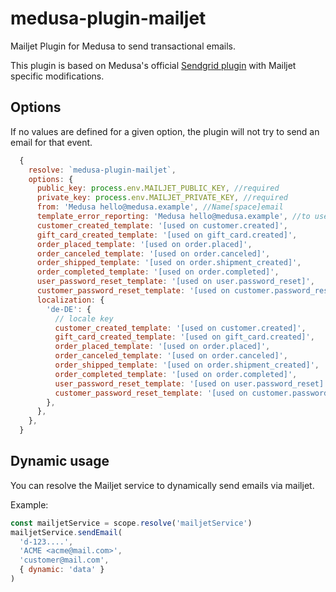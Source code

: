 # medusa-plugin-mailjet

Mailjet Plugin for Medusa to send transactional emails.

This plugin is based on Medusa's official [Sendgrid plugin](https://docs.medusajs.com/add-plugins/sendgrid) with Mailjet specific modifications.

## Options

If no values are defined for a given option, the plugin will not try to send an email for that event.

```js
  {
    resolve: `medusa-plugin-mailjet`,
    options: {
      public_key: process.env.MAILJET_PUBLIC_KEY, //required
      private_key: process.env.MAILJET_PRIVATE_KEY, //required
      from: 'Medusa hello@medusa.example', //Name[space]email
      template_error_reporting: 'Medusa hello@medusa.example', //to use mailjet's template error reporting
      customer_created_template: '[used on customer.created]',
      gift_card_created_template: '[used on gift_card.created]',
      order_placed_template: '[used on order.placed]',
      order_canceled_template: '[used on order.canceled]',
      order_shipped_template: '[used on order.shipment_created]',
      order_completed_template: '[used on order.completed]',
      user_password_reset_template: '[used on user.password_reset]',
      customer_password_reset_template: '[used on customer.password_reset]',
      localization: {
        'de-DE': {
          // locale key
          customer_created_template: '[used on customer.created]',
          gift_card_created_template: '[used on gift_card.created]',
          order_placed_template: '[used on order.placed]',
          order_canceled_template: '[used on order.canceled]',
          order_shipped_template: '[used on order.shipment_created]',
          order_completed_template: '[used on order.completed]',
          user_password_reset_template: '[used on user.password_reset]',
          customer_password_reset_template: '[used on customer.password_reset]',
        },
      },
    },
  }
```

## Dynamic usage

You can resolve the Mailjet service to dynamically send emails via mailjet.

Example:

```js
const mailjetService = scope.resolve('mailjetService')
mailjetService.sendEmail(
  'd-123....',
  'ACME <acme@mail.com>',
  'customer@mail.com',
  { dynamic: 'data' }
)
```
